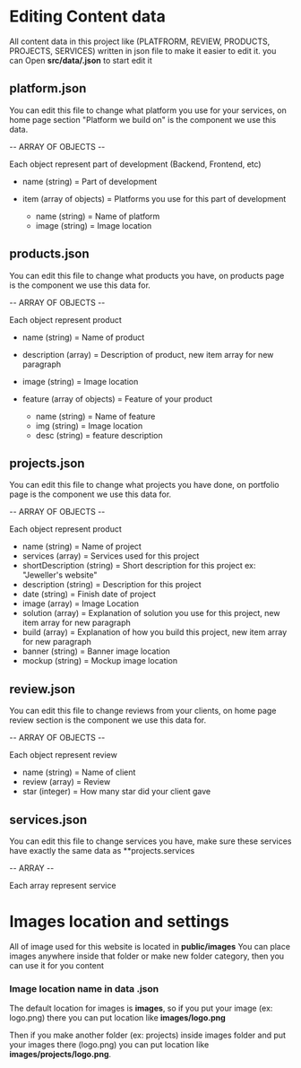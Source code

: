 # Editing Content data

All content data in this project like (PLATFRORM, REVIEW, PRODUCTS, PROJECTS, SERVICES) written in json file to make it easier to edit it.
you can Open **src/data/.json** to start edit it

## platform.json

You can edit this file to change what platform you use for your services, on home page section "Platform we build on" is the component we use this data.

-- ARRAY OF OBJECTS --

Each object represent part of development (Backend, Frontend, etc)

* name (string) = Part of development 
* item (array of objects) = Platforms you use for this part of development

   * name (string) = Name of platform 
   * image (string) = Image location 


## products.json

You can edit this file to change what products you have, on products page is the component we use this data for.

-- ARRAY OF OBJECTS --

Each object represent product 

* name (string) = Name of product
* description (array) = Description of product, new item array for new paragraph
* image (string) = Image location 
* feature (array of objects) = Feature of your product 

   * name (string) = Name of feature 
   * img (string) = Image location 
   * desc (string) = feature description
   

## projects.json

You can edit this file to change what projects you have done, on portfolio page is the component we use this data for.

-- ARRAY OF OBJECTS --

Each object represent product 

* name (string) = Name of project
* services (array) = Services used for this project
* shortDescription (string) = Short description for this project ex: "Jeweller's website"
* description (string) = Description for this project
* date (string) = Finish date of project
* image (array) = Image Location
* solution (array) = Explanation of solution you use for this project, new item array for new paragraph
* build (array) = Explanation of how you build this project, new item array for new paragraph
* banner (string) = Banner image location
* mockup (string) = Mockup image location


## review.json

You can edit this file to change reviews from your clients, on home page review section is the component we use this data for.

-- ARRAY OF OBJECTS --

Each object represent review 

* name (string) = Name of client
* review (array) = Review
* star (integer) = How many star did your client gave


## services.json

You can edit this file to change services you have, make sure these services have exactly the same data as **projects.services

-- ARRAY --

Each array represent service 



# Images location and settings

All of image used for this website is located in **public/images**
You can place images anywhere inside that folder or make new folder category, then you can use it for you content


### Image location name in data .json

The default location for images is **images**, so if you put your image (ex: logo.png) there you can put location like **images/logo.png**

Then if you make another folder (ex: projects) inside images folder and put your images there (logo.png) you can put location like **images/projects/logo.png**.


